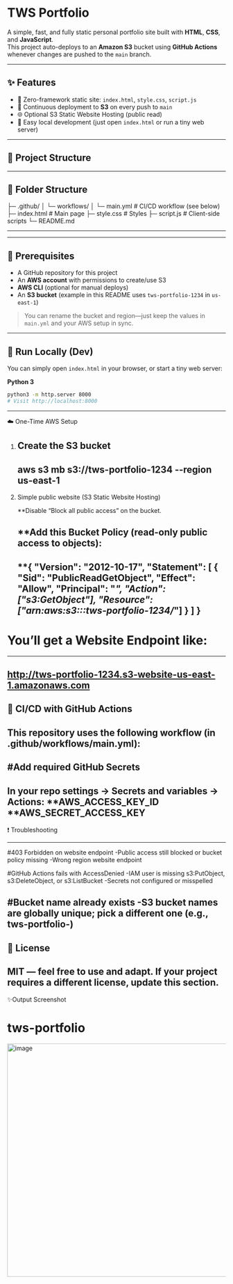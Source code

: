 # TWS Portfolio

A simple, fast, and fully static personal portfolio site built with **HTML**, **CSS**, and **JavaScript**.  
This project auto-deploys to an **Amazon S3** bucket using **GitHub Actions** whenever changes are pushed to the `main` branch.

---

## ✨ Features

- 🔧 Zero-framework static site: `index.html`, `style.css`, `script.js`
- 🚀 Continuous deployment to **S3** on every push to `main`
- 🌐 Optional S3 Static Website Hosting (public read)
- 🧪 Easy local development (just open `index.html` or run a tiny web server)

---

## 📁 Project Structure

---

## 📂 Folder Structure

├─ .github/
│ └─ workflows/
│ └─ main.yml # CI/CD workflow (see below)
├─ index.html # Main page
├─ style.css # Styles
├─ script.js # Client-side scripts
└─ README.md

---


---

## 🧰 Prerequisites

- A GitHub repository for this project
- An **AWS account** with permissions to create/use S3
- **AWS CLI** (optional for manual deploys)
- An **S3 bucket** (example in this README uses `tws-portfolio-1234` in `us-east-1`)

> You can rename the bucket and region—just keep the values in `main.yml` and your AWS setup in sync.

---

## 🧪 Run Locally (Dev)

You can simply open `index.html` in your browser, or start a tiny web server:

**Python 3**
```bash
python3 -m http.server 8000
# Visit http://localhost:8000
```

---

☁️ One-Time AWS Setup

1) Create the S3 bucket
   --- 
   aws s3 mb s3://tws-portfolio-1234 --region us-east-1
   ---
2) Simple public website (S3 Static Website Hosting)
   
   **Disable “Block all public access” on the bucket.

   **Add this Bucket Policy (read-only public access to objects):
   ---
   **{
       "Version": "2012-10-17",
       "Statement": [
         {
           "Sid": "PublicReadGetObject",
           "Effect": "Allow",
           "Principal": "*",
           "Action": ["s3:GetObject"],
           "Resource": ["arn:aws:s3:::tws-portfolio-1234/*"]
         }
       ]
      }
   ---

#  You’ll get a Website Endpoint like:
 ---
   http://tws-portfolio-1234.s3-website-us-east-1.amazonaws.com
 ---


🤖 CI/CD with GitHub Actions
  ---
  This repository uses the following workflow (in .github/workflows/main.yml):
  ---

#Add required GitHub Secrets
 ---
  In your repo settings → Secrets and variables → Actions:
    **AWS_ACCESS_KEY_ID
    **AWS_SECRET_ACCESS_KEY
 --- 

❗ Troubleshooting

---
#403 Forbidden on website endpoint
-Public access still blocked or bucket policy missing
-Wrong region website endpoint

#GitHub Actions fails with AccessDenied
-IAM user is missing s3:PutObject, s3:DeleteObject, or s3:ListBucket
-Secrets not configured or misspelled

#Bucket name already exists
-S3 bucket names are globally unique; pick a different one (e.g., tws-portfolio-<random>)
---

📜 License
---
MIT — feel free to use and adapt. If your project requires a different license, update this section.
---


✨Output Screenshot
# tws-portfolio

  <img width="1122" height="536" alt="image" src="https://github.com/user-attachments/assets/855448df-db74-4b93-a4ef-fe78d287d583" />
